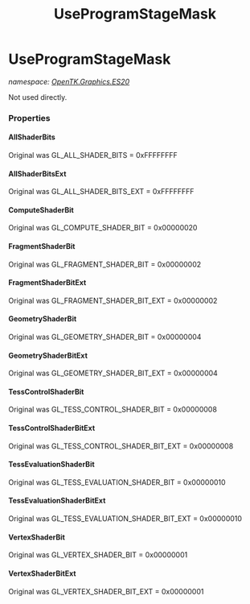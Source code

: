 ﻿---
title: UseProgramStageMask
---

# UseProgramStageMask
_namespace: [OpenTK.Graphics.ES20](N-OpenTK.Graphics.ES20.html)_

Not used directly.



### Properties

#### AllShaderBits
Original was GL_ALL_SHADER_BITS = 0xFFFFFFFF
#### AllShaderBitsExt
Original was GL_ALL_SHADER_BITS_EXT = 0xFFFFFFFF
#### ComputeShaderBit
Original was GL_COMPUTE_SHADER_BIT = 0x00000020
#### FragmentShaderBit
Original was GL_FRAGMENT_SHADER_BIT = 0x00000002
#### FragmentShaderBitExt
Original was GL_FRAGMENT_SHADER_BIT_EXT = 0x00000002
#### GeometryShaderBit
Original was GL_GEOMETRY_SHADER_BIT = 0x00000004
#### GeometryShaderBitExt
Original was GL_GEOMETRY_SHADER_BIT_EXT = 0x00000004
#### TessControlShaderBit
Original was GL_TESS_CONTROL_SHADER_BIT = 0x00000008
#### TessControlShaderBitExt
Original was GL_TESS_CONTROL_SHADER_BIT_EXT = 0x00000008
#### TessEvaluationShaderBit
Original was GL_TESS_EVALUATION_SHADER_BIT = 0x00000010
#### TessEvaluationShaderBitExt
Original was GL_TESS_EVALUATION_SHADER_BIT_EXT = 0x00000010
#### VertexShaderBit
Original was GL_VERTEX_SHADER_BIT = 0x00000001
#### VertexShaderBitExt
Original was GL_VERTEX_SHADER_BIT_EXT = 0x00000001

